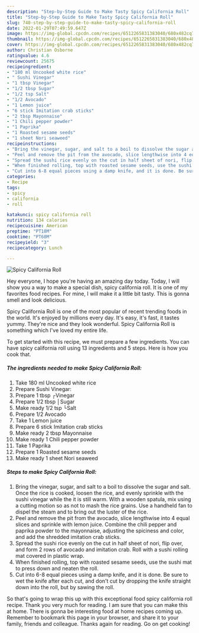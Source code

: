 ```yaml
---
description: "Step-by-Step Guide to Make Tasty Spicy California Roll"
title: "Step-by-Step Guide to Make Tasty Spicy California Roll"
slug: 740-step-by-step-guide-to-make-tasty-spicy-california-roll
date: 2022-01-29T07:49:59.647Z
image: https://img-global.cpcdn.com/recipes/6512265831383040/680x482cq70/spicy-california-roll-recipe-main-photo.jpg
thumbnail: https://img-global.cpcdn.com/recipes/6512265831383040/680x482cq70/spicy-california-roll-recipe-main-photo.jpg
cover: https://img-global.cpcdn.com/recipes/6512265831383040/680x482cq70/spicy-california-roll-recipe-main-photo.jpg
author: Christian Osborne
ratingvalue: 4.6
reviewcount: 25675
recipeingredient:
- "180 ml Uncooked white rice"
- " Sushi Vinegar"
- "1 tbsp Vinegar"
- "1/2 tbsp Sugar"
- "1/2 tsp Salt"
- "1/2 Avocado"
- "1 Lemon juice"
- "6 stick Imitation crab sticks"
- "2 tbsp Mayonnaise"
- "1 Chili pepper powder"
- "1 Paprika"
- "1 Roasted sesame seeds"
- "1 sheet Nori seaweed"
recipeinstructions:
- "Bring the vinegar, sugar, and salt to a boil to dissolve the sugar and salt. Once the rice is cooked, loosen the rice, and evenly sprinkle with the sushi vinegar while the it is still warm. With a wooden spatula, mix using a cutting motion so as not to mash the rice grains. Use a handheld fan to dispel the steam and to bring out the luster of the rice."
- "Peel and remove the pit from the avocado, slice lengthwise into 4 equal slices and sprinkle with lemon juice. Combine the chili pepper and paprika powder to the mayonnaise, adjusting the spiciness and color, and add the shredded imitation crab sticks."
- "Spread the sushi rice evenly on the cut in half sheet of nori, flip over, and form 2 rows of avocado and imitation crab. Roll with a sushi rolling mat covered in plastic wrap."
- "When finished rolling, top with roasted sesame seeds, use the sushi mat to press down and neaten the roll."
- "Cut into 6-8 equal pieces using a damp knife, and it is done. Be sure to wet the knife after each cut, and don&#39;t cut by dropping the knife straight down into the roll, but by sawing the roll."
categories:
- Recipe
tags:
- spicy
- california
- roll

katakunci: spicy california roll 
nutrition: 134 calories
recipecuisine: American
preptime: "PT18M"
cooktime: "PT60M"
recipeyield: "3"
recipecategory: Lunch

---
```



![Spicy California Roll](https://img-global.cpcdn.com/recipes/6512265831383040/680x482cq70/spicy-california-roll-recipe-main-photo.jpg)

Hey everyone, I hope you're having an amazing day today. Today, I will show you a way to make a special dish, spicy california roll. It is one of my favorites food recipes. For mine, I will make it a little bit tasty. This is gonna smell and look delicious.



Spicy California Roll is one of the most popular of recent trending foods in the world. It's enjoyed by millions every day. It's easy, it's fast, it tastes yummy. They're nice and they look wonderful. Spicy California Roll is something which I've loved my entire life.


To get started with this recipe, we must prepare a few ingredients. You can have spicy california roll using 13 ingredients and 5 steps. Here is how you cook that.

<!--inarticleads1-->

##### The ingredients needed to make Spicy California Roll:

1. Take 180 ml Uncooked white rice
1. Prepare  Sushi Vinegar:
1. Prepare 1 tbsp ┌Vinegar
1. Prepare 1/2 tbsp │Sugar
1. Make ready 1/2 tsp └Salt
1. Prepare 1/2 Avocado
1. Take 1 Lemon juice
1. Prepare 6 stick Imitation crab sticks
1. Make ready 2 tbsp Mayonnaise
1. Make ready 1 Chili pepper powder
1. Take 1 Paprika
1. Prepare 1 Roasted sesame seeds
1. Make ready 1 sheet Nori seaweed




<!--inarticleads2-->

##### Steps to make Spicy California Roll:

1. Bring the vinegar, sugar, and salt to a boil to dissolve the sugar and salt. Once the rice is cooked, loosen the rice, and evenly sprinkle with the sushi vinegar while the it is still warm. With a wooden spatula, mix using a cutting motion so as not to mash the rice grains. Use a handheld fan to dispel the steam and to bring out the luster of the rice.
1. Peel and remove the pit from the avocado, slice lengthwise into 4 equal slices and sprinkle with lemon juice. Combine the chili pepper and paprika powder to the mayonnaise, adjusting the spiciness and color, and add the shredded imitation crab sticks.
1. Spread the sushi rice evenly on the cut in half sheet of nori, flip over, and form 2 rows of avocado and imitation crab. Roll with a sushi rolling mat covered in plastic wrap.
1. When finished rolling, top with roasted sesame seeds, use the sushi mat to press down and neaten the roll.
1. Cut into 6-8 equal pieces using a damp knife, and it is done. Be sure to wet the knife after each cut, and don&#39;t cut by dropping the knife straight down into the roll, but by sawing the roll.




So that's going to wrap this up with this exceptional food spicy california roll recipe. Thank you very much for reading. I am sure that you can make this at home. There is gonna be interesting food at home recipes coming up. Remember to bookmark this page in your browser, and share it to your family, friends and colleague. Thanks again for reading. Go on get cooking!
